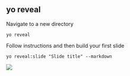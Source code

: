 ##  yo reveal
<p class="fragment">Navigate to a new directory</p>

```
yo reveal
```
<p class="fragment">Follow instructions and then build your first slide</p>


```
yo reveal:slide "Slide title" --markdown
```

<p class="fragment">
	<img src="http://new.tinygrab.com/918d3cf05612fe41aa53b3167c7ae2d2d386c4c835.png"/>
</p>